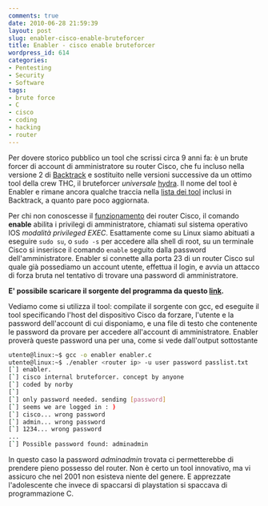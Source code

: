 ```yaml
---
comments: true
date: 2010-06-28 21:59:39
layout: post
slug: enabler-cisco-enable-bruteforcer
title: Enabler - cisco enable bruteforcer
wordpress_id: 614
categories:
- Pentesting
- Security
- Software
tags:
- brute force
- C
- cisco
- coding
- hacking
- router
---
```


Per dovere storico pubblico un tool che scrissi circa 9 anni fa: è un brute forcer di account di amministratore su router Cisco, che fu incluso nella versione 2 di [Backtrack](http://backtrack.offensive-security.com/) e sostituito nelle versioni successive da un ottimo tool della crew THC, il bruteforcer _universale_ [hydra](http://freeworld.thc.org/thc-hydra/). Il nome del tool è Enabler e rimane ancora qualche traccia nella [lista dei tool](http://backtrack.offensive-security.com/index.php/Tools) inclusi in Backtrack, a quanto pare poco aggiornata.

Per chi non conoscesse il [funzionamento](http://pages.swcp.com/~jgentry/topo/cisco.htm) dei router Cisco, il comando **enable** abilita i privilegi di amministratore, chiamati sul sistema operativo IOS _modalità privileged EXEC_. Esattamente come su Linux siamo abituati a eseguire `sudo su`, o `sudo -s` per accedere alla shell di root, su un terminale Cisco si inserisce il comando `enable` seguito dalla password dell'amministratore. Enabler si connette alla porta 23 di un router Cisco sul quale già possediamo un account utente, effettua il login, e avvia un attacco di forza bruta nel tentativo di trovare una password di amministratore.

**E' possibile scaricare il sorgente del programma da questo [link](https://gist.github.com/2304345).**

Vediamo come si utilizza il tool: compilate il sorgente con gcc, ed eseguite il tool specificando l'host del dispositivo Cisco da forzare, l'utente e la password dell'account di cui disponiamo, e una file di testo che contenente le password da provare per accedere all'account di amministratore. Enabler proverà queste password una per una, come si vede dall'output sottostante

```bash
utente@linux:~$ gcc -o enabler enabler.c
utente@linux:~$ ./enabler <router ip> -u user password passlist.txt
[`] enabler.
[`] cisco internal bruteforcer. concept by anyone
[`] coded by norby
[`]
[`] only password needed. sending [password]
[`] seems we are logged in : )
[`] cisco... wrong password
[`] admin... wrong password
[`] 1234... wrong password
...
[`] Possible password found: adminadmin
```

In questo caso la password _adminadmin_ trovata ci permetterebbe di prendere pieno possesso del router. Non è certo un tool innovativo, ma vi assicuro che nel 2001 non esisteva niente del genere. E apprezzate l'adolescente che invece di spaccarsi di playstation si spaccava di programmazione C.
